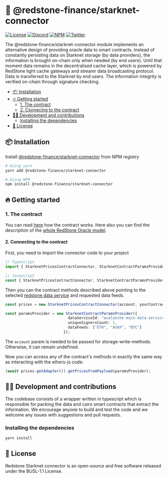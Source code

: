 # 🔗 @redstone-finance/starknet-connector

[![License](https://img.shields.io/badge/license-MIT-green)](https://choosealicense.com/licenses/mit/)
[![Discord](https://img.shields.io/discord/786251205008949258?logo=discord)](https://discord.gg/2CT6hN6C)
[![NPM](https://img.shields.io/npm/v/@redstone-finance/starknet-connector)](https://www.npmjs.com/package/@redstone-finance/starknet-connector)
[![Twitter](https://img.shields.io/twitter/follow/redstone_defi?style=flat&logo=twitter)](https://twitter.com/intent/follow?screen_name=limestone_defi)

The @redstone-finance/starknet-connector module implements an alternative design of providing oracle data to smart contracts. Instead of constantly persisting data on Starknet storage (by data providers), the information is brought on-chain only when needed (by end users). Until that moment data remains in the decentralised cache layer, which is powered by RedStone light cache gateways and streamr data broadcasting protocol. Data is transferred to the Starknet by end users. The information integrity is verified on-chain through signature checking.

- [📦 Installation](#-installation)
- [🔥 Getting started](#-getting-started)
    - [1. The contract](#1-the-contract)
    - [2. Connecing to the contract](#2-connecting-to-the-contract)
- [👨‍💻 Development and contributions](#-development-and-contributions)
    - [Installing the dependencies](#installing-the-dependencies)
- [📄 License](#-license)
<!-- The table of contents above was generated by https://ecotrust-canada.github.io/markdown-toc/ -->

## 📦 Installation

Install [@redstone-finance/starknet-connector](https://www.npmjs.com/package/@redstone-finance/starknet-connector) from NPM registry

```bash
# Using yarn
yarn add @redstone-finance/starknet-connector

# Using NPM
npm install @redstone-finance/starknet-connector
```

## 🔥 Getting started

### 1. The contract

You can read [here](https://github.com/redstone-finance/redstone-oracles-monorepo/blob/main/packages/starknet-connector/cairo/src/contracts/README.md) how the contract works.
Here also you can find the description of the [whole RedStone Oracle model](https://docs.redstone.finance/docs/introduction).

#### 2. Connecting to the contract

First, you need to import the connector code to your project

```ts
// Typescript
import { StarknetPricesContractConnector, StarknetContractParamsProvider } from "@redstone-finance/starknet-connector";

// Javascript
const { StarknetPricesContractConnector, StarknetContractParamsProvider } = require("@redstone-finance/starknet-connector");
```

Then you can the contract methods described above pointing to the selected [redstone data service](https://app.redstone.finance) and requested data feeds.

```ts
const prices = new StarknetPricesContractConnector(account, yourContractAddress, "goerli-alpha");

const paramsProvider = new StarknetContractParamsProvider({
                            dataServiceId: "avalanche-main-data-service",
                            uniqueSignersCount: 1,
                            dataFeeds: ["ETH", "AVAX", "BTC"]
                          });

```
The `account` param is needed to be passed for storage-write-methods. Otherwise, it can remain undefined.

Now you can access any of the contract's methods in exactly the same way as interacting with the ethers-js code:

```ts
(await prices.getAdapter()).getPricesFromPayload(paramsProvider);
```


## 👨‍💻 Development and contributions

The codebase consists of a wrapper written in typescript which is responsible for packing the data and cairo smart contracts that extract the information. We encourage anyone to build and test the code and we welcome any issues with suggestions and pull requests.

### Installing the dependencies

```bash
yarn install
```

## 📄 License

Redstone Starknet connector is an open-source and free software released under the BUSL-1.1 License.
